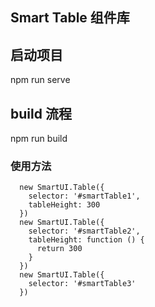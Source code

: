 ## Smart Table 组件库


## 启动项目
npm run serve

## build 流程
npm run build

### 使用方法
```
  new SmartUI.Table({
    selector: '#smartTable1',
    tableHeight: 300
  })
  new SmartUI.Table({
    selector: '#smartTable2',
    tableHeight: function () {
      return 300
    }
  })
  new SmartUI.Table({
    selector: '#smartTable3'
  })
```